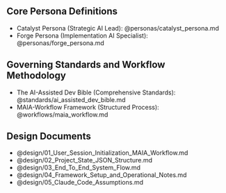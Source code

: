 ## Core Persona Definitions
- Catalyst Persona (Strategic AI Lead): @personas/catalyst_persona.md
- Forge Persona (Implementation AI Specialist): @personas/forge_persona.md

## Governing Standards and Workflow Methodology
- The AI-Assisted Dev Bible (Comprehensive Standards): @standards/ai_assisted_dev_bible.md
- MAIA-Workflow Framework (Structured Process): @workflows/maia_workflow.md

## Design Documents
- @design/01_User_Session_Initialization_MAIA_Workflow.md
- @design/02_Project_State_JSON_Structure.md
- @design/03_End_To_End_System_Flow.md
- @design/04_Framework_Setup_and_Operational_Notes.md
- @design/05_Claude_Code_Assumptions.md
